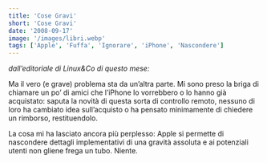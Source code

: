 ```yaml
---
title: 'Cose Gravi'
short: 'Cose Gravi'
date: '2008-09-17'
image: '/images/libri.webp'
tags: ['Apple', 'Fuffa', 'Ignorare', 'iPhone', 'Nascondere']
---
```


*dall’editoriale di Linux&Co di questo mese:*

Ma il vero (e grave) problema sta da un’altra parte. Mi sono preso la briga di chiamare un po’ di amici che l’iPhone lo vorrebbero o lo hanno già acquistato: saputa la novità di questa sorta di controllo remoto, nessuno di loro ha cambiato idea sull’acquisto o ha pensato minimamente di chiedere un rimborso, restituendolo.

La cosa mi ha lasciato ancora più perplesso: Apple si permette di nascondere dettagli implementativi di una gravità assoluta e ai potenziali utenti non gliene frega un tubo. Niente.